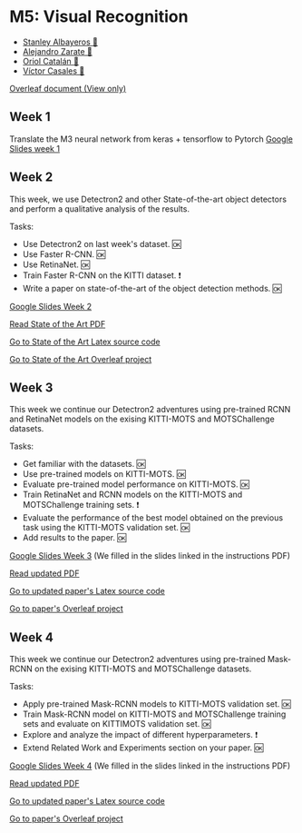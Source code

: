 # M5: Visual Recognition
- [Stanley Albayeros 📧](mailto:stanley.albayeros@gmail.com) 
- [Alejandro Zarate 📧](mailto:alejandro.zarate@e-campus.uab.cat)
- [Oriol Catalán 📧](mailto:oriol.catalan@e-campus.uab.cat) 
- [Víctor Casales 📧](mailto:victor.casales@e-campus.uab.cat)


[Overleaf document (View only) ](https://www.overleaf.com/read/nymwvqdydjxd "Overleaf document (View only) ")

## Week 1
Translate the M3 neural network from keras + tensorflow to Pytorch
[Google Slides week 1](https://docs.google.com/presentation/d/1JrFG0OSOV6nQf-6Ss4YSmOIoKTWkKJP4fEQG1KDi4Vk/edit?usp=sharing "Google Slides week 1")


## Week 2
This week, we use Detectron2 and other State-of-the-art object detectors and perform a qualitative analysis of the results.

Tasks:
- Use Detectron2 on last week's dataset. 🆗
- Use Faster R-CNN. 🆗
- Use RetinaNet. 🆗
- Train Faster R-CNN on the KITTI dataset. ❗
- Write a paper on state-of-the-art of the object detection methods. 🆗


[Google Slides Week 2](https://docs.google.com/presentation/d/1NfX-RdEkfT6hhm7tppC3edqGNjgpXcKk_4eDAcbMviU/edit?usp=sharing)

[Read State of the Art PDF](https://github.com/drkztan/MCV_M5_VR_G04/blob/main/week2/Paper/main.pdf)

[Go to State of the Art Latex source code](https://github.com/drkztan/MCV_M5_VR_G04/tree/main/week2/Paper)

[Go to State of the Art Overleaf project](https://www.overleaf.com/project/604d81350cf6b14c73c264c0)

## Week 3

This week we continue our Detectron2 adventures using pre-trained RCNN and RetinaNet models on the exising KITTI-MOTS and MOTSChallenge datasets.

Tasks:
- Get familiar with the datasets. 🆗
- Use pre-trained models on KITTI-MOTS. 🆗
- Evaluate pre-trained model performance on KITTI-MOTS. 🆗
- Train RetinaNet and RCNN models on the KITTI-MOTS and MOTSChallenge training sets. ❗
- Evaluate the performance of the best model obtained on the previous task using the KITTI-MOTS validation set. 🆗
- Add results to the paper. 🆗

[Google Slides Week 3](https://docs.google.com/presentation/d/1JKVbm9Tztlk-SESG7gn2FduVvTWEP960Zw-zi0LfaD4/edit?pli=1#slide=id.g7134b6a41c_0_0)
(We filled in the slides linked in the instructions PDF)

[Read updated PDF](https://github.com/drkztan/MCV_M5_VR_G04/blob/main/W3/Paper/main.pdf)

[Go to updated paper's Latex source code](https://github.com/drkztan/MCV_M5_VR_G04/tree/main/W3/Paper)

[Go to paper's Overleaf project](https://www.overleaf.com/project/604d81350cf6b14c73c264c0)

## Week 4

This week we continue our Detectron2 adventures using pre-trained Mask-RCNN on the exising KITTI-MOTS and MOTSChallenge datasets.

Tasks:
- Apply pre-trained Mask-RCNN models to KITTI-MOTS validation set. 🆗
- Train Mask-RCNN model on KITTI-MOTS and MOTSChallenge training sets and evaluate on KITTIMOTS validation set. 🆗
- Explore and analyze the impact of different hyperparameters. ❗
- Extend Related Work and Experiments section on your paper. 🆗

[Google Slides Week 4](https://docs.google.com/presentation/d/1M6MtlGSnmqRxuT2TkZ-Tu5YOu-TvQ4f1bfRBS3Je5NI/edit#slide=id.gc95a16a8e7_0_0)
(We filled in the slides linked in the instructions PDF)

[Read updated PDF](https://github.com/drkztan/MCV_M5_VR_G04/blob/main/W4/Paper/main.pdf)

[Go to updated paper's Latex source code](https://github.com/drkztan/MCV_M5_VR_G04/tree/main/W4/Paper)

[Go to paper's Overleaf project](https://www.overleaf.com/project/604d81350cf6b14c73c264c0)
